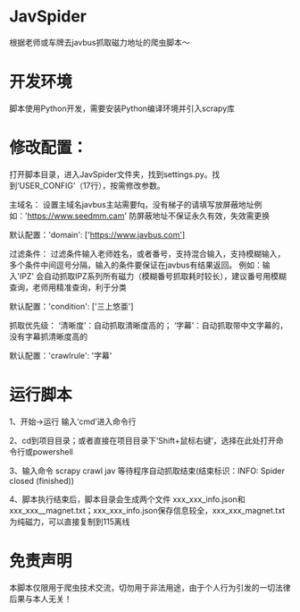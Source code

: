 # JavSpider
根据老师或车牌去javbus抓取磁力地址的爬虫脚本～

# 开发环境
脚本使用Python开发，需要安装Python编译环境并引入scrapy库

# 修改配置：
打开脚本目录，进入JavSpider文件夹，找到settings.py。找到‘USER_CONFIG’（17行），按需修改参数。

主域名：
设置主域名javbus主站需要fq，没有梯子的请填写放屏蔽地址例如：'https://www.seedmm.cam'
防屏蔽地址不保证永久有效，失效需更换

默认配置：'domain': ['https://www.javbus.com']

过滤条件：
过滤条件输入老师姓名，或者番号，支持混合输入，支持模糊输入，多个条件中间逗号分隔，输入的条件要保证在javbus有结果返回。
例如：输入'IPZ' 会自动抓取IPZ系列所有磁力（模糊番号抓取耗时较长），建议番号用模糊查询，老师用精准查询，利于分类

默认配置：'condition': ['三上悠亜']

抓取优先级：
‘清晰度’：自动抓取清晰度高的；
‘字幕’：自动抓取带中文字幕的，没有字幕抓清晰度高的

默认配置：'crawlrule': '字幕'

# 运行脚本
1、开始->运行 输入‘cmd’进入命令行

2、cd到项目目录；或者直接在项目目录下‘Shift+鼠标右键’，选择在此处打开命令行或powershell

3、输入命令 scrapy crawl jav  等待程序自动抓取结束(结束标识：INFO: Spider closed (finished))

4、脚本执行结束后，脚本目录会生成两个文件 xxx_xxx_info.json和xxx_xxx__magnet.txt；xxx_xxx_info.json保存信息较全，xxx_xxx_magnet.txt为纯磁力，可以直接复制到115离线

# 免责声明
本脚本仅限用于爬虫技术交流，切勿用于非法用途，由于个人行为引发的一切法律后果与本人无关！
